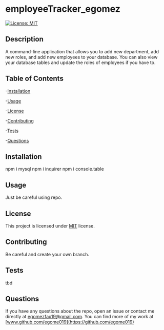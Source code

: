 # employeeTracker_egomez

  [![License: MIT](https://img.shields.io/badge/License-MIT-orange.svg)](https://opensource.org/licenses/MIT)

  ## Description

  A command-line application that allows you to add new department, add new roles, and add new employees to your database. You can also view your database tables and update the roles of employees if you have to.

  ## Table of Contents

  -[Installation](#installation)

  -[Usage](#Usage)

  -[License](#license)

  -[Contributing](#contributing)

  -[Tests](#tests)

  -[Questions](#questions)

  ## Installation

  npm i mysql npm i inquirer npm i console.table

  ## Usage

  Just be careful using repo.

  ## License

  This project is licensed under [MIT](https://opensource.org/licenses/MIT) license.

  ## Contributing

  Be careful and create your own branch.

  ## Tests

  tbd

  ## Questions

  If you have any questions about the repo, open an issue or contact me directly at egomezfax19@gmail.com. You can find more of my work at [www.github.com/egome019](https://github.com/egome019)

  